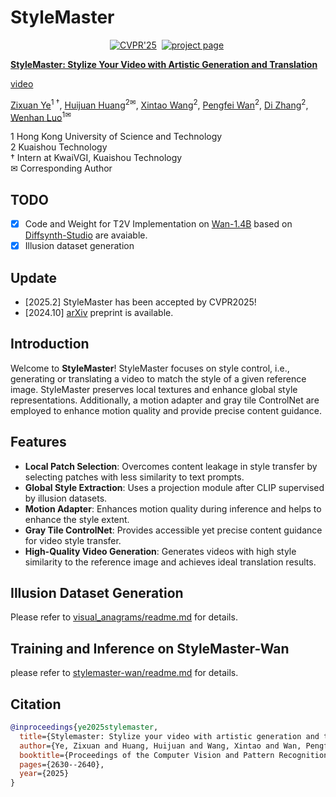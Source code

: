 # StyleMaster
<div align="center">

[![CVPR'25](https://img.shields.io/badge/arXiv%20paper-2410.10511-b31b1b)](https://arxiv.org/abs/)&nbsp;
[![project page](https://img.shields.io/badge/Project%20page-StyleMaster-pink)](https://zixuan-ye.github.io/stylemaster.github.io/)&nbsp;

</div>


**[StyleMaster: Stylize Your Video with Artistic Generation and Translation](https://arxiv.org/abs/)**

[video](https://github.com/zixuan-ye/stylemaster/blob/main/video/teaser.mp4)


[Zixuan Ye](https://zixuan-ye.github.io/)<sup>1 &dagger;</sup>, [Huijuan Huang](https://openreview.net/profile?id=~Huijuan_Huang1)<sup>2&#9993;</sup>, [Xintao Wang](https://xinntao.github.io/)<sup>2</sup>, [Pengfei Wan](https://scholar.google.com/citations?user=P6MraaYAAAAJ&hl=en)<sup>2</sup>, [Di Zhang](https://openreview.net/profile?id=~Di_ZHANG3)<sup>2</sup>, [Wenhan Luo](https://whluo.github.io/)<sup>1&#9993;</sup>

1 Hong Kong University of Science and Technology  
2 Kuaishou Technology  
† Intern at KwaiVGI, Kuaishou Technology  
✉ Corresponding Author

## TODO
- [x] Code and Weight for T2V Implementation on [Wan-1.4B](https://github.com/Wan-Video/Wan2.1) based on [Diffsynth-Studio](https://github.com/modelscope/DiffSynth-Studio) are avaiable.
- [x] Illusion dataset generation

## Update
- [2025.2] StyleMaster has been accepted by CVPR2025!
- [2024.10] [arXiv](https://arxiv.org/abs/) preprint is available.

## Introduction

Welcome to **StyleMaster**! StyleMaster focuses on style control, i.e., generating or translating a video to match the style of a given reference image. StyleMaster preserves local textures and enhance global style representations. Additionally, a motion adapter and gray tile ControlNet are employed to enhance motion quality and provide precise content guidance.

## Features

- **Local Patch Selection**: Overcomes content leakage in style transfer by selecting patches with less similarity to text prompts.
- **Global Style Extraction**: Uses a projection module after CLIP supervised by illusion datasets.
- **Motion Adapter**: Enhances motion quality during inference and helps to enhance the style extent.
- **Gray Tile ControlNet**: Provides accessible yet precise content guidance for video style transfer.
- **High-Quality Video Generation**: Generates videos with high style similarity to the reference image and achieves ideal translation results.

## Illusion Dataset Generation
Please refer to [visual_anagrams/readme.md](visual_anagrams/readme.md) for details.

## Training and Inference on StyleMaster-Wan

please refer to [stylemaster-wan/readme.md](stylemaster-wan/readme.md) for details.



## Citation

```bibtex
@inproceedings{ye2025stylemaster,
  title={Stylemaster: Stylize your video with artistic generation and translation},
  author={Ye, Zixuan and Huang, Huijuan and Wang, Xintao and Wan, Pengfei and Zhang, Di and Luo, Wenhan},
  booktitle={Proceedings of the Computer Vision and Pattern Recognition Conference},
  pages={2630--2640},
  year={2025}
}